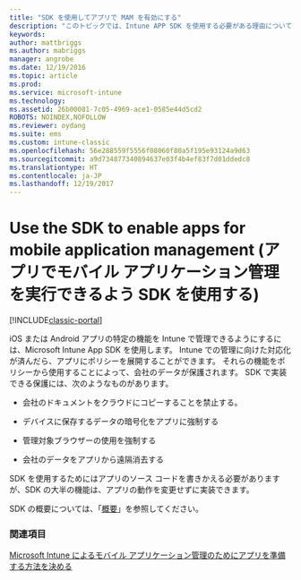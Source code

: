 ```yaml
---
title: "SDK を使用してアプリで MAM を有効にする"
description: "このトピックでは、Intune APP SDK を使用する必要がある理由について概説します。"
keywords: 
author: mattbriggs
ms.author: mabriggs
manager: angrobe
ms.date: 12/19/2016
ms.topic: article
ms.prod: 
ms.service: microsoft-intune
ms.technology: 
ms.assetid: 26b00081-7c05-4969-ace1-0585e44d5cd2
ROBOTS: NOINDEX,NOFOLLOW
ms.reviewer: oydang
ms.suite: ems
ms.custom: intune-classic
ms.openlocfilehash: 56e288559f5556f08060f80a5f195e93124a9d63
ms.sourcegitcommit: a9d734877340894637e03f4b4ef83f7d01ddedc8
ms.translationtype: HT
ms.contentlocale: ja-JP
ms.lasthandoff: 12/19/2017
---
```

# <a name="use-the-sdk-to-enable-apps-for-mobile-application-management"></a>Use the SDK to enable apps for mobile application management (アプリでモバイル アプリケーション管理を実行できるよう SDK を使用する)

[!INCLUDE[classic-portal](../includes/classic-portal.md)]

iOS または Android アプリの特定の機能を Intune で管理できるようにするには、Microsoft Intune App SDK を使用します。 Intune での管理に向けた対応化が済んだら、アプリにポリシーを展開することができます。 それらの機能をポリシーから使用することによって、会社のデータが保護されます。 SDK で実装できる保護には、次のようなものがあります。

-   会社のドキュメントをクラウドにコピーすることを禁止する。

-   デバイスに保存するデータの暗号化をアプリに強制する

-   管理対象ブラウザーの使用を強制する

-   会社のデータをアプリから遠隔消去する

SDK を使用するためにはアプリのソース コードを書きかえる必要がありますが、SDK の大半の機能は、アプリの動作を変更せずに実装できます。

SDK の概要については、「[概要](/intune/app-sdk-get-started)」を参照してください。

### <a name="see-also"></a>関連項目
[Microsoft Intune によるモバイル アプリケーション管理のためにアプリを準備する方法を決める](/intune/apps-prepare-mobile-application-management)
